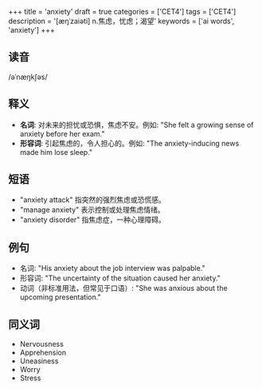 +++
title = 'anxiety'
draft = true
categories = ['CET4']
tags = ['CET4']
description = '[æŋˈzaiəti] n.焦虑，忧虑；渴望'
keywords = ['ai words', 'anxiety']
+++

## 读音
/əˈnæŋkʃəs/

## 释义
- **名词**: 对未来的担忧或恐惧，焦虑不安。例如: "She felt a growing sense of anxiety before her exam."
- **形容词**: 引起焦虑的，令人担心的。例如: "The anxiety-inducing news made him lose sleep."

## 短语
- "anxiety attack" 指突然的强烈焦虑或恐慌感。
- "manage anxiety" 表示控制或处理焦虑情绪。
- "anxiety disorder" 指焦虑症，一种心理障碍。

## 例句
- 名词: "His anxiety about the job interview was palpable."
- 形容词: "The uncertainty of the situation caused her anxiety."
- 动词（非标准用法，但常见于口语）: "She was anxious about the upcoming presentation."

## 同义词
- Nervousness
- Apprehension
- Uneasiness
- Worry
- Stress
